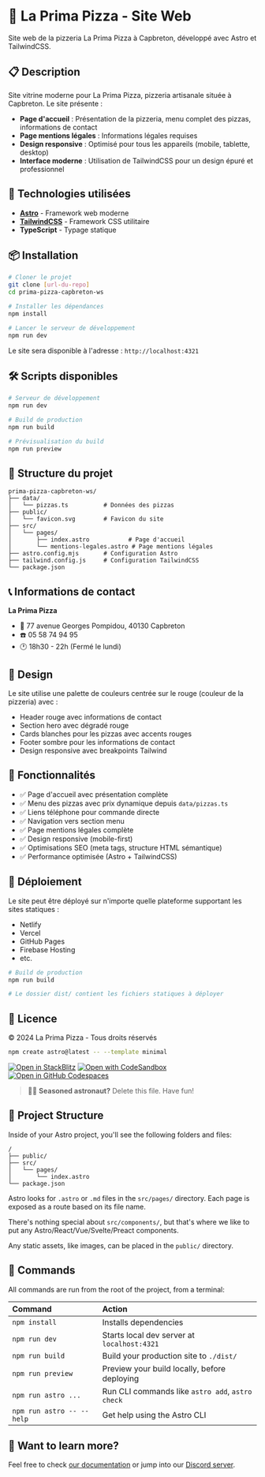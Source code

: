 # 🍕 La Prima Pizza - Site Web

Site web de la pizzeria La Prima Pizza à Capbreton, développé avec Astro et TailwindCSS.

## 📋 Description

Site vitrine moderne pour La Prima Pizza, pizzeria artisanale située à Capbreton. Le site présente :

- **Page d'accueil** : Présentation de la pizzeria, menu complet des pizzas, informations de contact
- **Page mentions légales** : Informations légales requises
- **Design responsive** : Optimisé pour tous les appareils (mobile, tablette, desktop)
- **Interface moderne** : Utilisation de TailwindCSS pour un design épuré et professionnel

## 🚀 Technologies utilisées

- **[Astro](https://astro.build/)** - Framework web moderne
- **[TailwindCSS](https://tailwindcss.com/)** - Framework CSS utilitaire
- **TypeScript** - Typage statique

## 📦 Installation

```bash
# Cloner le projet
git clone [url-du-repo]
cd prima-pizza-capbreton-ws

# Installer les dépendances
npm install

# Lancer le serveur de développement
npm run dev
```

Le site sera disponible à l'adresse : `http://localhost:4321`

## 🛠️ Scripts disponibles

```bash
# Serveur de développement
npm run dev

# Build de production
npm run build

# Prévisualisation du build
npm run preview
```

## 📁 Structure du projet

```
prima-pizza-capbreton-ws/
├── data/
│   └── pizzas.ts          # Données des pizzas
├── public/
│   └── favicon.svg        # Favicon du site
├── src/
│   └── pages/
│       ├── index.astro           # Page d'accueil
│       └── mentions-legales.astro # Page mentions légales
├── astro.config.mjs       # Configuration Astro
├── tailwind.config.js     # Configuration TailwindCSS
└── package.json
```

## 📞 Informations de contact

**La Prima Pizza**
- 📍 77 avenue Georges Pompidou, 40130 Capbreton
- ☎️ 05 58 74 94 95
- 🕐 18h30 - 22h (Fermé le lundi)

## 🎨 Design

Le site utilise une palette de couleurs centrée sur le rouge (couleur de la pizzeria) avec :
- Header rouge avec informations de contact
- Section hero avec dégradé rouge
- Cards blanches pour les pizzas avec accents rouges
- Footer sombre pour les informations de contact
- Design responsive avec breakpoints Tailwind

## 📝 Fonctionnalités

- ✅ Page d'accueil avec présentation complète
- ✅ Menu des pizzas avec prix dynamique depuis `data/pizzas.ts`
- ✅ Liens téléphone pour commande directe
- ✅ Navigation vers section menu
- ✅ Page mentions légales complète
- ✅ Design responsive (mobile-first)
- ✅ Optimisations SEO (meta tags, structure HTML sémantique)
- ✅ Performance optimisée (Astro + TailwindCSS)

## 🚀 Déploiement

Le site peut être déployé sur n'importe quelle plateforme supportant les sites statiques :
- Netlify
- Vercel
- GitHub Pages
- Firebase Hosting
- etc.

```bash
# Build de production
npm run build

# Le dossier dist/ contient les fichiers statiques à déployer
```

## 📄 Licence

© 2024 La Prima Pizza - Tous droits réservés

```sh
npm create astro@latest -- --template minimal
```

[![Open in StackBlitz](https://developer.stackblitz.com/img/open_in_stackblitz.svg)](https://stackblitz.com/github/withastro/astro/tree/latest/examples/minimal)
[![Open with CodeSandbox](https://assets.codesandbox.io/github/button-edit-lime.svg)](https://codesandbox.io/p/sandbox/github/withastro/astro/tree/latest/examples/minimal)
[![Open in GitHub Codespaces](https://github.com/codespaces/badge.svg)](https://codespaces.new/withastro/astro?devcontainer_path=.devcontainer/minimal/devcontainer.json)

> 🧑‍🚀 **Seasoned astronaut?** Delete this file. Have fun!

## 🚀 Project Structure

Inside of your Astro project, you'll see the following folders and files:

```text
/
├── public/
├── src/
│   └── pages/
│       └── index.astro
└── package.json
```

Astro looks for `.astro` or `.md` files in the `src/pages/` directory. Each page is exposed as a route based on its file name.

There's nothing special about `src/components/`, but that's where we like to put any Astro/React/Vue/Svelte/Preact components.

Any static assets, like images, can be placed in the `public/` directory.

## 🧞 Commands

All commands are run from the root of the project, from a terminal:

| Command                   | Action                                           |
| :------------------------ | :----------------------------------------------- |
| `npm install`             | Installs dependencies                            |
| `npm run dev`             | Starts local dev server at `localhost:4321`      |
| `npm run build`           | Build your production site to `./dist/`          |
| `npm run preview`         | Preview your build locally, before deploying     |
| `npm run astro ...`       | Run CLI commands like `astro add`, `astro check` |
| `npm run astro -- --help` | Get help using the Astro CLI                     |

## 👀 Want to learn more?

Feel free to check [our documentation](https://docs.astro.build) or jump into our [Discord server](https://astro.build/chat).
